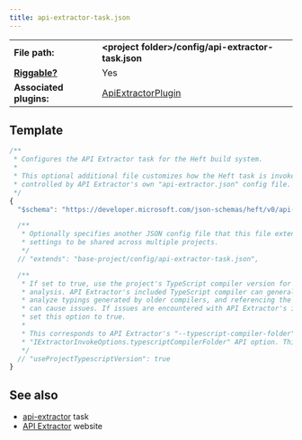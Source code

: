 ```yaml
---
title: api-extractor-task.json
---
```


<!-- prettier-ignore-start -->
|     |     |
| --- | --- |
| **File path:** | **&lt;project folder&gt;/config/api-extractor-task.json** |
| [**Riggable?**](../intro/rig_packages.md) | Yes |
| **Associated plugins:** | [ApiExtractorPlugin](https://github.com/microsoft/rushstack/blob/main/apps/heft/src/plugins/ApiExtractorPlugin/ApiExtractorPlugin.ts) |
<!-- prettier-ignore-end -->

## Template

```js
/**
 * Configures the API Extractor task for the Heft build system.
 *
 * This optional additional file customizes how the Heft task is invoked. The main analysis is
 * controlled by API Extractor's own "api-extractor.json" config file.
 */
{
  "$schema": "https://developer.microsoft.com/json-schemas/heft/v0/api-extractor-task.schema.json"

  /**
   * Optionally specifies another JSON config file that this file extends from. This provides a way for standard
   * settings to be shared across multiple projects.
   */
  // "extends": "base-project/config/api-extractor-task.json",

  /**
   * If set to true, use the project's TypeScript compiler version for API Extractor's
   * analysis. API Extractor's included TypeScript compiler can generally correctly
   * analyze typings generated by older compilers, and referencing the project's compiler
   * can cause issues. If issues are encountered with API Extractor's included compiler,
   * set this option to true.
   *
   * This corresponds to API Extractor's "--typescript-compiler-folder" CLI option and
   * "IExtractorInvokeOptions.typescriptCompilerFolder" API option. This option defaults to false.
   */
  // "useProjectTypescriptVersion": true
}
```

## See also

- [api-extractor](../plugins/api-extractor.md) task
- [API Extractor](@api-extractor/) website
